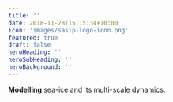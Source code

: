 ```yaml
---
title: ''
date: 2018-11-28T15:15:34+10:00
icon: 'images/sasip-logo-icon.png'
featured: true
draft: false
heroHeading: ''
heroSubHeading: ''
heroBackground: ''
---
```

__Modelling__ sea-ice and its multi-scale dynamics.
